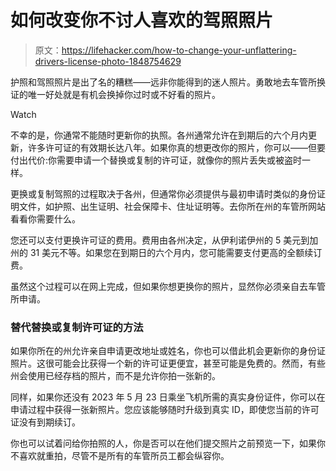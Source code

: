 # 如何改变你不讨人喜欢的驾照照片

> 原文：<https://lifehacker.com/how-to-change-your-unflattering-drivers-license-photo-1848754629>

护照和驾照照片是出了名的糟糕——远非你能得到的迷人照片。勇敢地去车管所换证的唯一好处就是有机会换掉你过时或不好看的照片。

Watch

不幸的是，你通常不能随时更新你的执照。各州通常允许在到期后的六个月内更新，许多许可证的有效期长达八年。如果你真的想更改你的照片，你可以——但要付出代价:你需要申请一个替换或复制的许可证，就像你的照片丢失或被盗时一样。

更换或复制驾照的过程取决于各州，但通常你必须提供与最初申请时类似的身份证明文件，如护照、出生证明、社会保障卡、住址证明等。去你所在州的车管所网站 看看你需要什么。

您还可以支付更换许可证的费用。费用由各州决定，从伊利诺伊州的 5 美元到加州的 31 美元不等。如果您在到期日的六个月内，您可能需要支付更高的全额续订费。

虽然这个过程可以在网上完成，但如果你想更换你的照片，显然你必须亲自去车管所申请。

### 替代替换或复制许可证的方法

如果你所在的州允许亲自申请更改地址或姓名，你也可以借此机会更新你的身份证照片。这很可能会比获得一个新的许可证更便宜，甚至可能是免费的。然而，有些州会使用已经存档的照片，而不是允许你拍一张新的。

同样，如果你还没有 2023 年 5 月 23 日乘坐飞机所需的真实身份证件，你可以在申请过程中获得一张新照片。您应该能够随时升级到真实 ID，即使您当前的许可证没有到期续订。

你也可以试着问给你拍照的人，你是否可以在他们提交照片之前预览一下，如果你不喜欢就重拍，尽管不是所有的车管所员工都会纵容你。